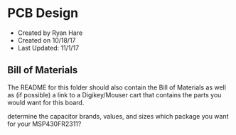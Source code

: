 # PCB Design
* Created by Ryan Hare
* Created on 10/18/17
* Last Updated: 11/1/17

## Bill of Materials

The README for this folder should also contain the Bill of Materials as well as (if possible) a link to a Digikey/Mouser cart that contains the parts you would want for this board.


determine the capacitor brands, values, and sizes
which package you want for your MSP430FR2311?